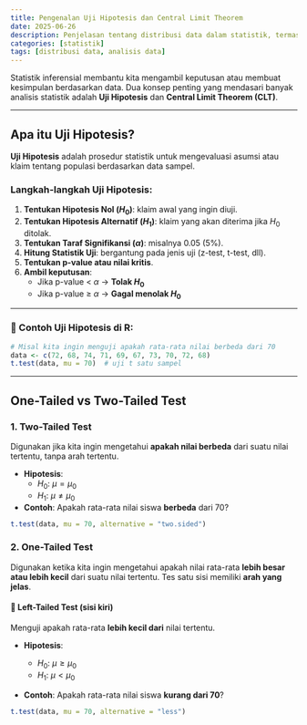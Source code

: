 ```yaml
---
title: Pengenalan Uji Hipotesis dan Central Limit Theorem
date: 2025-06-26
description: Penjelasan tentang distribusi data dalam statistik, termasuk jenis-jenis distribusi dan bagaimana menginterpretasikannya.
categories: [statistik]
tags: [distribusi data, analisis data]
---
```



Statistik inferensial membantu kita mengambil keputusan atau membuat kesimpulan berdasarkan data. Dua konsep penting yang mendasari banyak analisis statistik adalah **Uji Hipotesis** dan **Central Limit Theorem (CLT)**.

---

## Apa itu Uji Hipotesis?

**Uji Hipotesis** adalah prosedur statistik untuk mengevaluasi asumsi atau klaim tentang populasi berdasarkan data sampel.

### Langkah-langkah Uji Hipotesis:

1. **Tentukan Hipotesis Nol ($H_0$)**: klaim awal yang ingin diuji.  
2. **Tentukan Hipotesis Alternatif ($H_1$)**: klaim yang akan diterima jika $H_0$ ditolak.  
3. **Tentukan Taraf Signifikansi ($\alpha$)**: misalnya 0.05 (5%).  
4. **Hitung Statistik Uji**: bergantung pada jenis uji (z-test, t-test, dll).  
5. **Tentukan p-value atau nilai kritis**.  
6. **Ambil keputusan**:  
   - Jika p-value < $\alpha$ → **Tolak $H_0$**  
   - Jika p-value ≥ $\alpha$ → **Gagal menolak $H_0$**

---

### 🧪 Contoh Uji Hipotesis di R:

```r
# Misal kita ingin menguji apakah rata-rata nilai berbeda dari 70
data <- c(72, 68, 74, 71, 69, 67, 73, 70, 72, 68)
t.test(data, mu = 70)  # uji t satu sampel
```

---

## One-Tailed vs Two-Tailed Test

### 1. **Two-Tailed Test**

Digunakan jika kita ingin mengetahui **apakah nilai berbeda** dari suatu nilai tertentu, tanpa arah tertentu.

- **Hipotesis**:  
  - $H_0$: $\mu = \mu_0$  
  - $H_1$: $\mu \neq \mu_0$  
- **Contoh**: Apakah rata-rata nilai siswa **berbeda** dari 70?

```r
t.test(data, mu = 70, alternative = "two.sided")
```

### 2. **One-Tailed Test**

Digunakan ketika kita ingin mengetahui apakah nilai rata-rata **lebih besar atau lebih kecil** dari suatu nilai tertentu. Tes satu sisi memiliki **arah yang jelas**.

#### 🔸 **Left-Tailed Test** (sisi kiri)

Menguji apakah rata-rata **lebih kecil dari** nilai tertentu.

- **Hipotesis**:  
  - $H_0$: $\mu \geq \mu_0$  
  - $H_1$: $\mu < \mu_0$
  
- **Contoh**: Apakah rata-rata nilai siswa **kurang dari 70**?

```r
t.test(data, mu = 70, alternative = "less")

